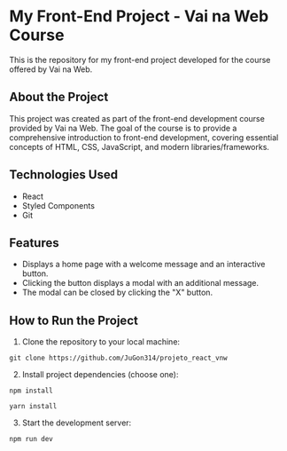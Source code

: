 # My Front-End Project - Vai na Web Course

This is the repository for my front-end project developed for the course offered by Vai na Web.

## About the Project

This project was created as part of the front-end development course provided by Vai na Web. The goal of the course is to provide a comprehensive introduction to front-end development, covering essential concepts of HTML, CSS, JavaScript, and modern libraries/frameworks.

## Technologies Used

- React
- Styled Components
- Git

## Features

- Displays a home page with a welcome message and an interactive button.
- Clicking the button displays a modal with an additional message.
- The modal can be closed by clicking the "X" button.

## How to Run the Project

1. Clone the repository to your local machine:

```
git clone https://github.com/JuGon314/projeto_react_vnw
```


2. Install project dependencies (choose one):

```
npm install
```

```
yarn install
```


3. Start the development server:

```
npm run dev
```
